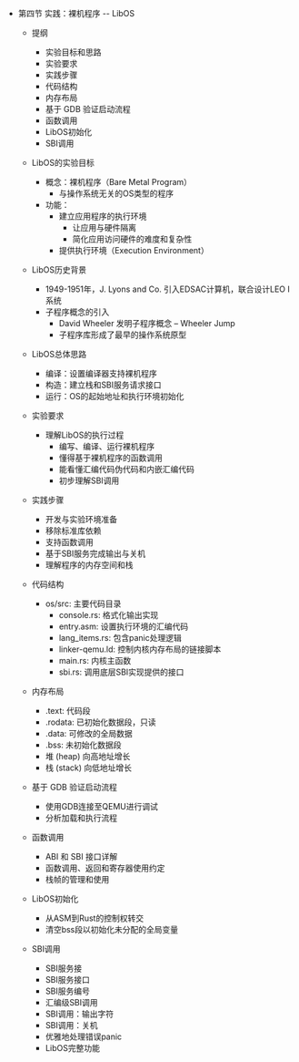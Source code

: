 - 第四节 实践：裸机程序 -- LibOS

  - 提纲
    - 实验目标和思路
    - 实验要求
    - 实践步骤
    - 代码结构
    - 内存布局
    - 基于 GDB 验证启动流程
    - 函数调用
    - LibOS初始化
    - SBI调用

  - LibOS的实验目标
    - 概念：裸机程序（Bare Metal Program）
      - 与操作系统无关的OS类型的程序
    - 功能：
      - 建立应用程序的执行环境
        - 让应用与硬件隔离
        - 简化应用访问硬件的难度和复杂性
      - 提供执行环境（Execution Environment）

  - LibOS历史背景
    - 1949-1951年，J. Lyons and Co. 引入EDSAC计算机，联合设计LEO I系统
    - 子程序概念的引入
      - David Wheeler 发明子程序概念 – Wheeler Jump
      - 子程序库形成了最早的操作系统原型

  - LibOS总体思路
    - 编译：设置编译器支持裸机程序
    - 构造：建立栈和SBI服务请求接口
    - 运行：OS的起始地址和执行环境初始化

  - 实验要求
    - 理解LibOS的执行过程
      - 编写、编译、运行裸机程序
      - 懂得基于裸机程序的函数调用
      - 能看懂汇编代码伪代码和内嵌汇编代码
      - 初步理解SBI调用

  - 实践步骤
    - 开发与实验环境准备
    - 移除标准库依赖
    - 支持函数调用
    - 基于SBI服务完成输出与关机
    - 理解程序的内存空间和栈

  - 代码结构
    - os/src: 主要代码目录
      - console.rs: 格式化输出实现
      - entry.asm: 设置执行环境的汇编代码
      - lang_items.rs: 包含panic处理逻辑
      - linker-qemu.ld: 控制内核内存布局的链接脚本
      - main.rs: 内核主函数
      - sbi.rs: 调用底层SBI实现提供的接口

  - 内存布局
    - .text: 代码段
    - .rodata: 已初始化数据段，只读
    - .data: 可修改的全局数据
    - .bss: 未初始化数据段
    - 堆 (heap) 向高地址增长
    - 栈 (stack) 向低地址增长

  - 基于 GDB 验证启动流程
    - 使用GDB连接至QEMU进行调试
    - 分析加载和执行流程

  - 函数调用
    - ABI 和 SBI 接口详解
    - 函数调用、返回和寄存器使用约定
    - 栈帧的管理和使用

  - LibOS初始化
    - 从ASM到Rust的控制权转交
    - 清空bss段以初始化未分配的全局变量

  - SBI调用
    - SBI服务接
    - SBI服务接口
    - SBI服务编号
    -  汇编级SBI调用
    -  SBI调用：输出字符
    -   SBI调用：关机
    -  优雅地处理错误panic
    -  LibOS完整功能